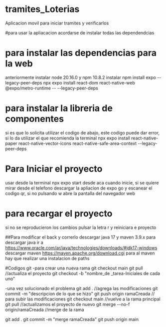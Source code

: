 # tramites_Loterias
Aplicacion movil para iniciar tramites y verificarlos

#para usar la apliacacion acordarse de instalar todas las dependendcias

# para instalar las dependencias para la web 
anteriormente instalar node 20.16.0 y npm 10.8.2
instalar npm install expo --legacy-peer-deps
npx expo install react-dom react-native-web @expo/metro-runtime -- --legacy-peer-deps

# para instalar la libreria de componentes
si es que lo solicita utilizar el codigo de abajo, este codigo puede dar error, si lo da utilizar el que recomienda la terminal
npx expo install react-native-paper react-native-vector-icons react-native-safe-area-context --legacy-peer-deps

# Para Iniciar el proyecto 
 usar desde la terminal  npx expo start
 desde aca cuando inicie, si se quiere mirar desde el telefono descargar la apliacion de expo go y escanear el codigo qr,
 si no pulsando w abre la pantalla del navegador web

# para recargar el proyecto 
si no se reproducieron los cambios pulsar la letra r y reiniciara e proyecto

##Para modificar el back y correrlo
descargar java 17 y maven 3.9.x
para descargar java ir a https://www.oracle.com/ar/java/technologies/downloads/#jdk17-windows
descargar maven https://maven.apache.org/download.cgi
para al maven hay que realizar una instalacion de paths

#Codigos git
-para crear una nueva rama
 git checkout main
 git pull //actualiza el proyecto
 git checkout -b "nombre_de _tarea-Iniciales de cada uno"

-una vez solucionado el problema
  git add . //agrega las modificaciones
  git commit -m "descripcion de lo que se hizo"
  git push origin ramaCreada // para subir las modificaciones
  git checkout main //vuelve a la rama principal
  git pull //actualizamos el proyecto de nuevo
  git merge --no-f origin/ramaCreada  //merge de la rama

  git add .
  git commit -m "merge ramaCreada"
  git push origin main
